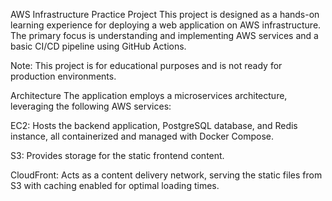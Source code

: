 AWS Infrastructure Practice Project
This project is designed as a hands-on learning experience for deploying a web application on AWS infrastructure. The primary focus is understanding and implementing AWS services and a basic CI/CD pipeline using GitHub Actions.

Note: This project is for educational purposes and is not ready for production environments.

Architecture
The application employs a microservices architecture, leveraging the following AWS services:

EC2: Hosts the backend application, PostgreSQL database, and Redis instance, all containerized and managed with Docker Compose.

S3: Provides storage for the static frontend content.

CloudFront: Acts as a content delivery network, serving the static files from S3 with caching enabled for optimal loading times.
